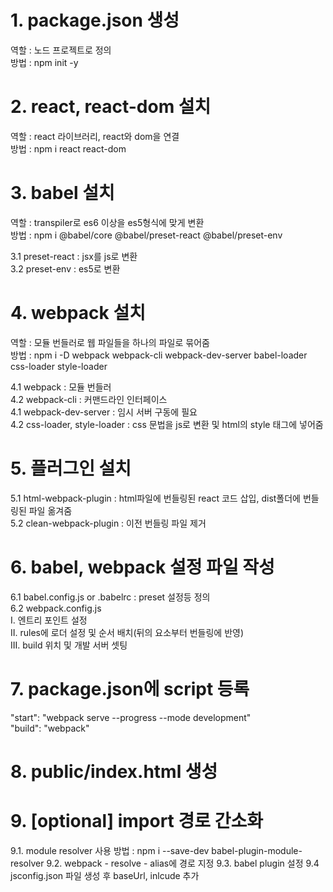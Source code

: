 # 1. package.json 생성
역할 : 노드 프로젝트로 정의  
방법 : npm init -y  

# 2. react, react-dom 설치
역할 : react 라이브러리, react와 dom을 연결  
방법 : npm i react react-dom  

# 3. babel 설치
역할 : transpiler로 es6 이상을 es5형식에 맞게 변환  
방법 : npm i @babel/core @babel/preset-react @babel/preset-env  

3.1 preset-react : jsx를 js로 변환  
3.2 preset-env : es5로 변환  

# 4. webpack 설치
역할 : 모듈 번들러로 웹 파일들을 하나의 파일로 묶어줌  
방법 : npm i -D webpack webpack-cli webpack-dev-server babel-loader css-loader style-loader  

4.1 webpack : 모듈 번들러  
4.2 webpack-cli : 커맨드라인 인터페이스  
4.1 webpack-dev-server : 임시 서버 구동에 필요  
4.2 css-loader, style-loader : css 문법을 js로 변환 및 html의 style 태그에 넣어줌  

# 5. 플러그인 설치
5.1 html-webpack-plugin : html파일에 번들링된 react 코드 삽입, dist폴더에 번들링된 파일 옮겨줌  
5.2 clean-webpack-plugin : 이전 번들링 파일 제거  

# 6. babel, webpack 설정 파일 작성
6.1 babel.config.js or .babelrc : preset 설정등 정의  
6.2 webpack.config.js  
I. 엔트리 포인트 설정  
II. rules에 로더 설정 및 순서 배치(뒤의 요소부터 번들링에 반영)  
III. build 위치 및 개발 서버 셋팅  

# 7. package.json에 script 등록
"start": "webpack serve --progress --mode development"  
"build": "webpack"  

# 8. public/index.html 생성

# 9. [optional] import 경로 간소화
9.1. module resolver 사용
방법 : npm i --save-dev babel-plugin-module-resolver
9.2. webpack - resolve - alias에 경로 지정
9.3. babel plugin 설정
9.4 jsconfig.json 파일 생성 후 baseUrl, inlcude 추가